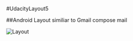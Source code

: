 #UdacityLayout5

##Android Layout similiar to Gmail compose mail

![Layout](http://i.imgur.com/0qVl3Hf.png)
